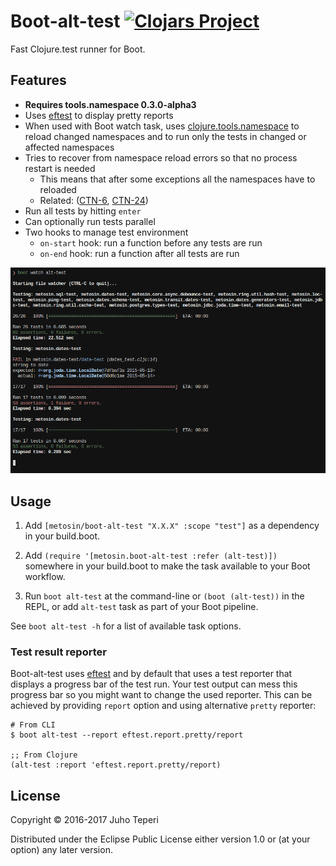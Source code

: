 # Boot-alt-test [![Clojars Project](https://img.shields.io/clojars/v/metosin/boot-alt-test.svg)](https://clojars.org/metosin/boot-alt-test)

Fast Clojure.test runner for Boot.

## Features

- **Requires tools.namespace 0.3.0-alpha3**
- Uses [eftest](https://github.com/weavejester/eftest) to display pretty reports
- When used with Boot watch task, uses [clojure.tools.namespace](https://github.com/clojure/tools.namespace) to reload
changed namespaces and to run only the tests in changed or affected namespaces
- Tries to recover from namespace reload errors so that no process restart is needed
    - This means that after some exceptions all the namespaces have to reloaded
    - Related: ([CTN-6](http://dev.clojure.org/jira/browse/TNS-6), [CTN-24](http://dev.clojure.org/jira/browse/TNS-24))
- Run all tests by hitting `enter`
- Can optionally run tests parallel
- Two hooks to manage test environment
    - `on-start` hook: run a function before any tests are run
    - `on-end` hook: run a function after all tests are run

![Screenshot](./screenshot.png)

## Usage

1. Add `[metosin/boot-alt-test "X.X.X" :scope "test"]` as a dependency in your
  build.boot.

1. Add `(require '[metosin.boot-alt-test :refer (alt-test)])` somewhere in your
   build.boot to make the task available to your Boot workflow.

1. Run `boot alt-test` at the command-line or `(boot (alt-test))` in the REPL, or add `alt-test` task as part of your Boot pipeline.

See `boot alt-test -h` for a list of available task options.

### Test result reporter

Boot-alt-test uses [eftest](https://github.com/weavejester/eftest) and by default that uses a test reporter that displays a progress bar of the test run. Your test output can mess this progress bar so you might want to change the used reporter. This can be achieved by providing `report` option and using alternative `pretty` reporter:

```
# From CLI
$ boot alt-test --report eftest.report.pretty/report

;; From Clojure
(alt-test :report 'eftest.report.pretty/report)
```

## License

Copyright © 2016-2017 Juho Teperi

Distributed under the Eclipse Public License either version 1.0 or (at your option) any later version.
